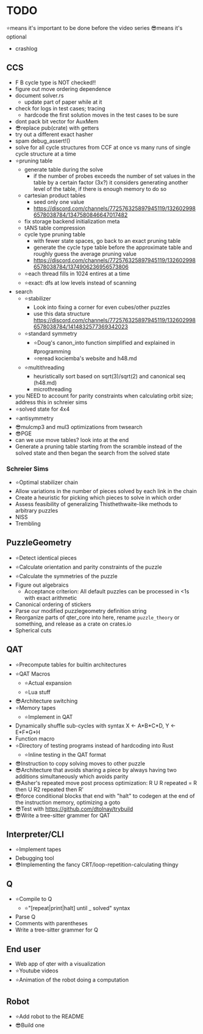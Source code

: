 <!-- cspell:disable -->

# TODO

⭐means it's important to be done before the video series
😎means it's optional

- crashlog

## CCS

- F B cycle type is NOT checked!!
- figure out move ordering dependence
- document solver.rs
  - update part of paper while at it
- check for logs in test cases; tracing
  - hardcode the first solution moves in the test cases to be sure
- dont pack bit vector for AuxMem
- 😎replace pub(crate) with getters
- try out a different exact hasher
- spam debug_assert!()
- solve for all cycle structures from CCF at once vs many runs of single cycle structure at a time
- ⭐pruning table
  - generate table during the solve
    - if the number of probes exceeds the number of set values in the table by a certain factor (3x?) it considers generating another level of the table, if there is enough memory to do so
  - cartesian product tables
    - seed only one value
    - <https://discord.com/channels/772576325897945119/1326029986578038784/1347580846647017482>
  - fix storage backend initialization meta
  - tANS table compression
  - cycle type pruning table
    - with fewer state spaces, go back to an exact pruning table
    - generate the cycle type table before the approximate table and roughly guess the average pruning value
    - <https://discord.com/channels/772576325897945119/1326029986578038784/1374906236956573806>
  - ⭐each thread fills in 1024 entires at a time
  - ⭐exact: dfs at low levels instead of scanning
- search
  - ⭐stabilizer
    - Look into fixing a corner for even cubes/other puzzles
    - use this data structure https://discord.com/channels/772576325897945119/1326029986578038784/1414832577369342023
  - ⭐standard symmetry
    - ⭐Doug's canon_into function simplified and explained in #programming
    - ⭐reread kociemba's website and h48.md
  - ⭐multithreading
    - heuristically sort based on sqrt(3)/sqrt(2) and canonical seq (h48.md)
    - microthreading
- you NEED to account for parity constraints when calculating orbit size; address this in schreier sims
- ⭐solved state for 4x4
- ⭐antisymmetry
- 😎mulcmp3 and mul3 optimizations from twsearch
- 😎PGE
- can we use move tables? look into at the end
- Generate a pruning table starting from the scramble instead of the solved state and then began the search from the solved state

### Schreier Sims
- ⭐Optimal stabilizer chain
- Allow variations in the number of pieces solved by each link in the chain
- Create a heuristic for picking which pieces to solve in which order
- Assess feasibility of generalizing Thisthethwaite-like methods to arbitrary puzzles
- NISS
- Trembling

## PuzzleGeometry

- ⭐Detect identical pieces
- ⭐Calculate orientation and parity constraints of the puzzle
- ⭐Calculate the symmetries of the puzzle
- Figure out algebraics
  - Acceptance criterion: All default puzzles can be processed in <1s with exact arithmetic
- Canonical ordering of stickers
- Parse our modified puzzlegeometry definition string
- Reorganize parts of qter_core into here, rename `puzzle_theory` or something, and release as a crate on crates.io
- Spherical cuts

## QAT

- ⭐Precompute tables for builtin architectures
- ⭐QAT Macros
  - ⭐Actual expansion
  - ⭐Lua stuff
- 😎Architecture switching
- ⭐Memory tapes
  - ⭐Implement in QAT
- Dynamically shuffle sub-cycles with syntax X ← A\*B\*C\*D, Y ← E\*F\*G\*H
- Function macro
- ⭐Directory of testing programs instead of hardcoding into Rust
  - ⭐Inline testing in the QAT format
- 😎Instruction to copy solving moves to other puzzle
- 😎Architecture that avoids sharing a piece by always having two additions simultaneously which avoids parity
- 😎Asher's repeated move post process optimization: R U R repeated = R then U R2 repeated then R'
- 😎force conditional blocks that end with "halt" to codegen at the end of the instruction memory, optimizing a goto
- 😎Test with https://github.com/dtolnay/trybuild
- 😎Write a tree-sitter grammer for QAT

## Interpreter/CLI

- ⭐Implement tapes
- Debugging tool
- 😎Implementing the fancy CRT/loop-repetition-calculating thingy

## Q

- ⭐Compile to Q
  - ⭐"[repeat|print|halt] until _ solved" syntax
- Parse Q
- Comments with parentheses
- Write a tree-sitter grammer for Q

## End user

- Web app of qter with a visualization
- ⭐Youtube videos
- ⭐Animation of the robot doing a computation

## Robot

- ⭐Add robot to the README
- 😎Build one
